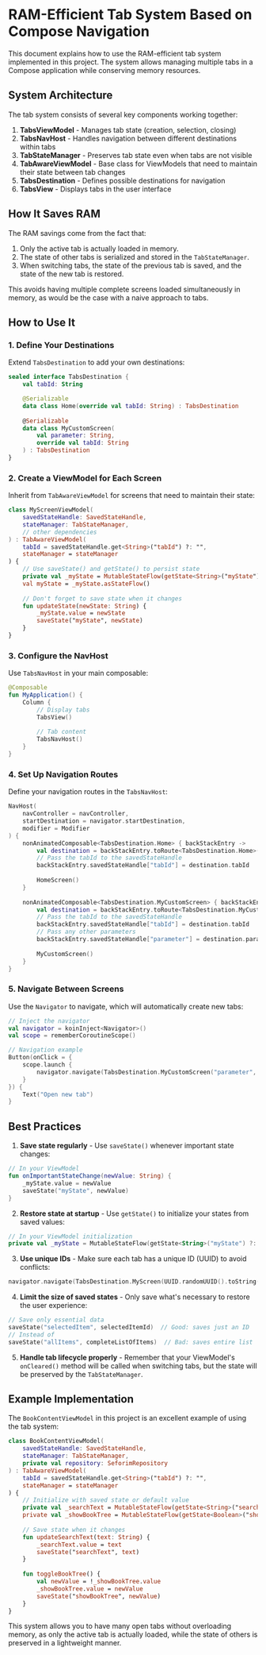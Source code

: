# RAM-Efficient Tab System Based on Compose Navigation

This document explains how to use the RAM-efficient tab system implemented in this project. The system allows managing multiple tabs in a Compose application while conserving memory resources.

## System Architecture

The tab system consists of several key components working together:

1. **TabsViewModel** - Manages tab state (creation, selection, closing)
2. **TabsNavHost** - Handles navigation between different destinations within tabs
3. **TabStateManager** - Preserves tab state even when tabs are not visible
4. **TabAwareViewModel** - Base class for ViewModels that need to maintain their state between tab changes
5. **TabsDestination** - Defines possible destinations for navigation
6. **TabsView** - Displays tabs in the user interface

## How It Saves RAM

The RAM savings come from the fact that:

1. Only the active tab is actually loaded in memory.
2. The state of other tabs is serialized and stored in the `TabStateManager`.
3. When switching tabs, the state of the previous tab is saved, and the state of the new tab is restored.

This avoids having multiple complete screens loaded simultaneously in memory, as would be the case with a naive approach to tabs.

## How to Use It

### 1. Define Your Destinations

Extend `TabsDestination` to add your own destinations:

```kotlin
sealed interface TabsDestination {
    val tabId: String

    @Serializable
    data class Home(override val tabId: String) : TabsDestination
    
    @Serializable
    data class MyCustomScreen(
        val parameter: String,
        override val tabId: String
    ) : TabsDestination
}
```

### 2. Create a ViewModel for Each Screen

Inherit from `TabAwareViewModel` for screens that need to maintain their state:

```kotlin
class MyScreenViewModel(
    savedStateHandle: SavedStateHandle,
    stateManager: TabStateManager,
    // other dependencies
) : TabAwareViewModel(
    tabId = savedStateHandle.get<String>("tabId") ?: "",
    stateManager = stateManager
) {
    // Use saveState() and getState() to persist state
    private val _myState = MutableStateFlow(getState<String>("myState") ?: "")
    val myState = _myState.asStateFlow()
    
    // Don't forget to save state when it changes
    fun updateState(newState: String) {
        _myState.value = newState
        saveState("myState", newState)
    }
}
```

### 3. Configure the NavHost

Use `TabsNavHost` in your main composable:

```kotlin
@Composable
fun MyApplication() {
    Column {
        // Display tabs
        TabsView()
        
        // Tab content
        TabsNavHost()
    }
}
```

### 4. Set Up Navigation Routes

Define your navigation routes in the `TabsNavHost`:

```kotlin
NavHost(
    navController = navController,
    startDestination = navigator.startDestination,
    modifier = Modifier
) {
    nonAnimatedComposable<TabsDestination.Home> { backStackEntry ->
        val destination = backStackEntry.toRoute<TabsDestination.Home>()
        // Pass the tabId to the savedStateHandle
        backStackEntry.savedStateHandle["tabId"] = destination.tabId
        
        HomeScreen()
    }
    
    nonAnimatedComposable<TabsDestination.MyCustomScreen> { backStackEntry ->
        val destination = backStackEntry.toRoute<TabsDestination.MyCustomScreen>()
        // Pass the tabId to the savedStateHandle
        backStackEntry.savedStateHandle["tabId"] = destination.tabId
        // Pass any other parameters
        backStackEntry.savedStateHandle["parameter"] = destination.parameter
        
        MyCustomScreen()
    }
}
```

### 5. Navigate Between Screens

Use the `Navigator` to navigate, which will automatically create new tabs:

```kotlin
// Inject the navigator
val navigator = koinInject<Navigator>()
val scope = rememberCoroutineScope()

// Navigation example
Button(onClick = {
    scope.launch {
        navigator.navigate(TabsDestination.MyCustomScreen("parameter", UUID.randomUUID().toString()))
    }
}) {
    Text("Open new tab")
}
```

## Best Practices

1. **Save state regularly** - Use `saveState()` whenever important state changes:

```kotlin
// In your ViewModel
fun onImportantStateChange(newValue: String) {
    _myState.value = newValue
    saveState("myState", newValue)
}
```

2. **Restore state at startup** - Use `getState()` to initialize your states from saved values:

```kotlin
// In your ViewModel initialization
private val _myState = MutableStateFlow(getState<String>("myState") ?: "default value")
```

3. **Use unique IDs** - Make sure each tab has a unique ID (UUID) to avoid conflicts:

```kotlin
navigator.navigate(TabsDestination.MyScreen(UUID.randomUUID().toString()))
```

4. **Limit the size of saved states** - Only save what's necessary to restore the user experience:

```kotlin
// Save only essential data
saveState("selectedItem", selectedItemId)  // Good: saves just an ID
// Instead of
saveState("allItems", completeListOfItems)  // Bad: saves entire list
```

5. **Handle tab lifecycle properly** - Remember that your ViewModel's `onCleared()` method will be called when switching tabs, but the state will be preserved by the `TabStateManager`.

## Example Implementation

The `BookContentViewModel` in this project is an excellent example of using the tab system:

```kotlin
class BookContentViewModel(
    savedStateHandle: SavedStateHandle,
    stateManager: TabStateManager,
    private val repository: SeforimRepository
) : TabAwareViewModel(
    tabId = savedStateHandle.get<String>("tabId") ?: "",
    stateManager = stateManager
) {
    // Initialize with saved state or default value
    private val _searchText = MutableStateFlow(getState<String>("searchText") ?: "")
    private val _showBookTree = MutableStateFlow(getState<Boolean>("showBookTree") ?: true)
    
    // Save state when it changes
    fun updateSearchText(text: String) {
        _searchText.value = text
        saveState("searchText", text)
    }
    
    fun toggleBookTree() {
        val newValue = !_showBookTree.value
        _showBookTree.value = newValue
        saveState("showBookTree", newValue)
    }
}
```

This system allows you to have many open tabs without overloading memory, as only the active tab is actually loaded, while the state of others is preserved in a lightweight manner.